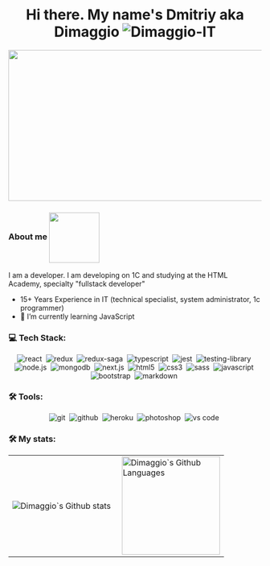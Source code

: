 <div id="header" align="center">
  <h1>
    Hi there. My name's Dmitriy aka Dimaggio
    <img src="https://komarev.com/ghpvc/?username=Dimaggio-IT&label=Profile%20Views%20&color=ff0000&style=flat-square" alt="Dimaggio-IT" />
  </h1>
</div>
<div align="center">
  <img src="https://media.giphy.com/media/dWesBcTLavkZuG35MI/giphy.gif" width="600" height="300"/>
</div>

### About me <img align="center" src="https://media.giphy.com/media/MYI6NK4JOGpOzOriEg/giphy.gif" width="100">

I am a developer. I am developing on 1C and studying at the HTML Academy, specialty "fullstack developer"

- 15+ Years Experience in IT (technical specialist, system administrator, 1c programmer)
- 🌱 I’m currently learning JavaScript

### 💻 Tech Stack:

<div align="center">
  <img alt="react" src="https://img.shields.io/badge/react-61DAFB.svg?&style=for-the-badge&logo=react&logoColor=fff" />&nbsp;
  <img alt="redux" src="https://img.shields.io/badge/redux-764ABC.svg?&style=for-the-badge&logo=redux&logoColor=fff" />&nbsp;
  <img alt="redux-saga" src="https://img.shields.io/badge/redux saga-939393.svg?&style=for-the-badge&logo=redux-saga&logoColor=fff" />&nbsp;
  <img alt="typescript" src="https://img.shields.io/badge/typescript-007ACC.svg?&style=for-the-badge&logo=typescript&logoColor=fff" />&nbsp;
  <img alt="jest" src="https://img.shields.io/badge/jest-C21325.svg?&style=for-the-badge&logo=jest&logoColor=fff" />&nbsp;
  <img alt="testing-library" src="https://img.shields.io/badge/rtl-D62B2A.svg?&style=for-the-badge&logo=testing-library&logoColor=fff" />&nbsp;
  <img alt="node.js" src="https://img.shields.io/badge/node.js-90C53F.svg?&style=for-the-badge&logo=node.js&logoColor=fff" />&nbsp;
  <img alt="mongodb" src="https://img.shields.io/badge/mongodb-26A944.svg?&style=for-the-badge&logo=mongodb&logoColor=fff" />&nbsp;
  <img alt="next.js" src="https://img.shields.io/badge/next.js-000.svg?&style=for-the-badge&logo=next.js&logoColor=fff" />&nbsp;
  <img alt="html5" src="https://img.shields.io/badge/html-E34F26.svg?&style=for-the-badge&logo=html5&logoColor=fff" />&nbsp;
  <img alt="css3" src="https://img.shields.io/badge/css-1572B6.svg?&style=for-the-badge&logo=css3&logoColor=fff" />&nbsp;
  <img alt="sass" src="https://img.shields.io/badge/sass-CF649A.svg?&style=for-the-badge&logo=sass&logoColor=fff" />&nbsp;
  <img alt="javascript" src="https://img.shields.io/badge/javascript-F7DF1E.svg?&style=for-the-badge&logo=javascript&logoColor=fff" />&nbsp;
  <img alt="bootstrap" src="https://img.shields.io/badge/bootstrap-7610F7.svg?&style=for-the-badge&logo=bootstrap&logoColor=fff" />&nbsp;
  <img alt="markdown" src="https://img.shields.io/badge/markdown-000.svg?&style=for-the-badge&logo=markdown&logoColor=fff" />&nbsp;
</div>

### 🛠 Tools:

<div align="center">
  <img alt="git" src="https://img.shields.io/badge/git-F05033.svg?&style=for-the-badge&logo=git&logoColor=fff" />&nbsp;
  <img alt="github" src="https://img.shields.io/badge/github-000.svg?&style=for-the-badge&logo=github&logoColor=fff" />&nbsp;
  <img alt="heroku" src="https://img.shields.io/badge/heroku-5920B1.svg?&style=for-the-badge&logo=heroku&logoColor=fff" />&nbsp;
  <img alt="photoshop" src="https://img.shields.io/badge/photoshop-31A8FF.svg?&style=for-the-badge&logo=adobe-photoshop&logoColor=fff" />&nbsp;
  <img alt="vs code" src="https://img.shields.io/badge/vs code-007ACC.svg?&style=for-the-badge&logo=visual-studio-code&logoColor=fff" />&nbsp;
</div>

### 🛠 My stats:

<table>
  <tr>
    <td>
      <img align="left" src="https://github-readme-streak-stats.herokuapp.com/?user=Dimaggio-IT&theme=algolia" alt="Dimaggio`s Github stats" />
    </td>
    <td>
      <img height="195px" align="right" alt="Dimaggio`s Github Languages" src="https://github-readme-stats-eight-theta.vercel.app/api/top-langs/?username=Dimaggio-IT&theme=algolia&layout=compact" />
    </td>
  </tr>
</table>

<!--
**Dimaggio-IT/Dimaggio-IT** is a ✨ _special_ ✨ repository because its `README.md` (this file) appears on your GitHub profile.

Here are some ideas to get you started:

- 🔭 I’m currently working on ...
- 🌱 I’m currently learning ...
- 👯 I’m looking to collaborate on ...
- 🤔 I’m looking for help with ...
- 💬 Ask me about ...
- 📫 How to reach me: ...
- 😄 Pronouns: ...
- ⚡ Fun fact: ...
  -->
